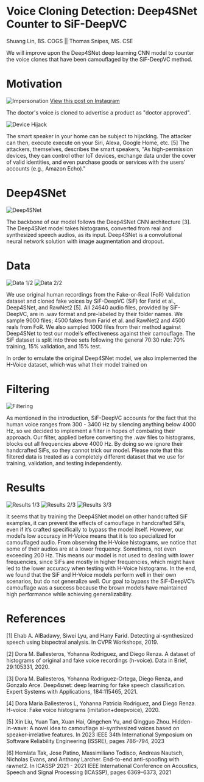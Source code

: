# Voice Cloning Detection: Deep4SNet Counter to SiF-DeepVC

Shuang Lin, BS. COGS || Thomas Snipes, MS. CSE


We will improve upon the Deep4SNet deep learning CNN model to counter the voice clones that have been camouflaged by the SiF-DeepVC method.


# Motivation
![Impersonation](/Docs/imgs/impersonation.jpg)
[View this post on Instagram](https://www.instagram.com/reel/CztzP8Cx3Yj/?utm_source=ig_embed&utm_campaign=loading)

The doctor's voice is cloned to advertise a product as "doctor approved".


 
![Device Hijack](/Docs/imgs/liu1-p9-liu-small.gif)

The smart speaker in your home can be subject to hijacking. The attacker can then, execute execute on your Siri, Alexa, Google Home, etc. [5]
The attackers, themselves, describes the smart speakers, "As high-permission devices, they can control other IoT devices, exchange data under the cover of valid identities, and even purchase goods or services with the users’ accounts (e.g., Amazon Echo)."

# Deep4SNet
![Deep4SNet](/Docs/imgs/1-s2.0-S0957417421008770-gr10.jpg)

The backbone of our model follows the Deep4SNet
CNN architecture [3]. The Deep4SNet model takes
histograms, converted from real and synthesized
speech audios, as its input. Deep4SNet is a convolutional neural network solution with image augmentation and dropout. 


# Data
![Data 1/2](/Docs/imgs/data1.jpg)
![Data 2/2](/Docs/imgs/data2.jpg)

We use original human recordings from the Fake-or-Real (FoR) Validation dataset and cloned fake voices
by SiF-DeepVC (SiF) for Farid et al., Deep4SNet, and
RawNet2 [5]. All 24640 audio files, provided by SiF-DeepVC, are in .wav format and pre-labeled by their
folder names. We sample 9000 files; 4500 fakes from
Farid et al. and RawNet2 and 4500 reals from FoR.
We also sampled 1000 files from their method against
Deep4SNet to test our model’s effectiveness against
their camouflage. The SiF dataset is split into three
sets following the general 70:30 rule: 70% training,
15% validation, and 15% test.

In order to emulate the original Deep4SNet model,
we also implemented the H-Voice dataset, which was
what their model trained on

# Filtering
![Filtering](/Docs/imgs/filtering.jpg)

As mentioned in the introduction, SiF-DeepVC accounts for the fact that the human voice ranges from 300 - 3400 Hz by silencing anything below 4000
Hz, so we decided to implement a filter in hopes of
combating their approach. Our filter, applied before
converting the .wav files to histograms, blocks out all
frequencies above 4000 Hz. By doing so we ignore
their handcrafted SiFs, so they cannot trick our model.
Please note that this filtered data is treated as a
completely different dataset that we use for training,
validation, and testing independently.

# Results
![Results 1/3](/Docs/imgs/results1.jpg)
![Results 2/3](/Docs/imgs/results2.jpg)
![Results 3/3](/Docs/imgs/results3.jpg)

It seems that by training the Deep4SNet model
on other handcrafted SiF examples, it can prevent
the effects of camouflage in handcrafted SiFs, even
if it’s crafted specifically to bypass the model itself.
However, our model’s low accuracy in H-Voice means
that it is too specialized for camouflaged audio. From
observing the H-Voice histograms, we notice that some
of their audios are at a lower frequency. Sometimes,
not even exceeding 200 Hz. This means our model
is not used to dealing with lower frequencies, since
SiFs are mostly in higher frequencies, which might
have led to the lower accuracy when testing with H-Voice histograms. In the end, we found that the SiF
and H-Voice models perform well in their own scenarios, but do not generalize well. Our goal to bypass
the SiF-DeepVC’s camouflage was a success because
the brown models have maintained high performance
while achieving generalizability.

# References
[1] Ehab A. AlBadawy, Siwei Lyu, and Hany Farid. Detecting
ai-synthesized speech using bispectral analysis. In CVPR
Workshops, 2019.

[2] Dora M. Ballesteros, Yohanna Rodriguez, and Diego Renza.
A dataset of histograms of original and fake voice recordings
(h-voice). Data in Brief, 29:105331, 2020.

[3] Dora M. Ballesteros, Yohanna Rodriguez-Ortega, Diego Renza,
and Gonzalo Arce. Deep4snet: deep learning for fake speech
classification. Expert Systems with Applications, 184:115465,
2021.

[4] Dora Maria Ballesteros L, Yohanna Patricia Rodriguez, and
Diego Renza. H-voice: Fake voice histograms (imitation+deepvoice), 2020.

[5] Xin Liu, Yuan Tan, Xuan Hai, Qingchen Yu, and Qingguo Zhou.
Hidden-in-wave: A novel idea to camouflage ai-synthesized
voices based on speaker-irrelative features. In 2023 IEEE 34th
International Symposium on Software Reliability Engineering
(ISSRE), pages 786–794, 2023

[6] Hemlata Tak, Jose Patino, Massimiliano Todisco, Andreas
Nautsch, Nicholas Evans, and Anthony Larcher. End-to-end
anti-spoofing with rawnet2. In ICASSP 2021 - 2021 IEEE
International Conference on Acoustics, Speech and Signal Processing (ICASSP), pages 6369–6373, 2021